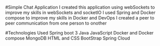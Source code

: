 #Simple Chat Application
I created this application using webSockets to improve my skills in webSockets and socketIO
I used Spring and Docker compose to improve my skills in Docker and DevOps
I created a peer to peer communication from one person to onother

#Technologies Used
Spring boot 3
Java
JavaScript
Docker and Docker compose
MongoDB
HTML and CSS
BootStrap
Spring Cloud
